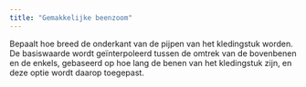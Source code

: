 ```yaml
---
title: "Gemakkelijke beenzoom"
---
```


Bepaalt hoe breed de onderkant van de pijpen van het kledingstuk worden. De basiswaarde wordt geïnterpoleerd tussen de omtrek van de bovenbenen en de enkels, gebaseerd op hoe lang de benen van het kledingstuk zijn, en deze optie wordt daarop toegepast.

